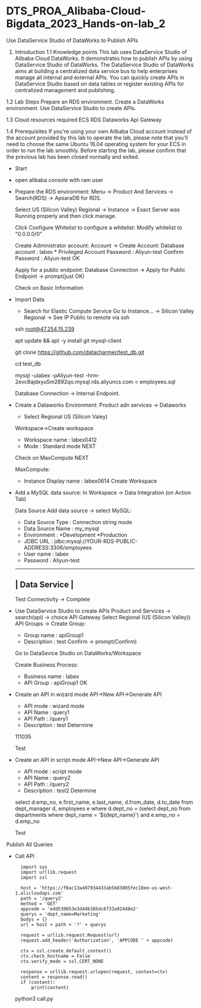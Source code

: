 # DTS_PROA_Alibaba-Cloud-Bigdata_2023_Hands-on-lab_2

Use DataService Studio of DataWorks to Publish APIs
1. Introduction
1.1 Knowledge points
This lab uses DataService Studio of Alibaba Cloud DataWorks. It demonstrates how to publish APIs by using DataService Studio of DataWorks. The DataService Studio of DataWorks aims at building a centralized data service bus to help enterprises manage all internal and external APIs. You can quickly create APIs in DataService Studio based on data tables or register existing APIs for centralized management and publishing.

1.2 Lab Steps
Prepare an RDS environment.
Create a DataWorks environment.
Use DataService Studio to create APIs.

1.3 Cloud resources required
ECS
RDS
Dataworks
Api Gateway

1.4 Prerequisites
If you're using your own Alibaba Cloud account instead of the account provided by this lab to operate the lab, please note that you'll need to choose the same Ubuntu 16.04 operating system for your ECS in order to run the lab smoothly.
Before starting the lab, please confirm that the previous lab has been closed normally and exited.




- Start
- open alibaba console with ram user

- Prepare the RDS environment:
    Menu -> Product And Services -> Search(RDS) -> ApsaraDB for RDS.
    
    Select US (Silicon Valley) Regional -> Instance -> Exact Server was Running properly and then click manage.
    
    Click Configure Whitelist to configure a whitelist:
    Modify whitelist to "0.0.0.0/0"

    Create Administrator account:
        Account -> Create Account:
            Database account    : labex
            * Privileged Account
            Password            : Aliyun-test
            Confirm Password    : Aliyun-test
            OK
    
    Apply for a public endpoint:
        Database Connection -> Apply for Public Endpoint -> prompt(just OK)
    
    Check on Basic Information

- Import Data
    * Search for Elastic Compute Service
    Go to Instance... -> Silicon Valley Regional -> See IP Public to remote via ssh

    ssh root@47.254.15.239

    apt update && apt -y install git mysql-client

    git clone https://github.com/datacharmer/test_db.git

    cd test_db

    mysql -ulabex -pAliyun-test -hrm-2evc8ajdxyu5m2892qo.mysql.rds.aliyuncs.com < employees.sql


    Database Connection -> Internal Endpoint.


- Create a Dataworks Environment:
    Product adn services -> Dataworks
    * Select Regional US (Silicon Valey)

    Workspace->Create workspace
    * Workspace name    : labex0412
    * Mode              : Standard mode
    NEXT

    Check on MaxCompute
    NEXT

    MaxCompute:
    * Instance Display name : labex0614
    Create Workspace

- Add a MySQL data source:
    In Workspace -> Data Integration (on Action Tab)

    Data Source
    Add data source -> select MySQL:
    * Data Source Type  : Connection string mode
    * Data Source Name  : my_mysql
    * Environment       : *Development     *Production
    * JDBC URL          : jdbc:mysql://YOUR-RDS-PUBLIC-ADDRESS:3306/employees
    * User name         : labex
    * Password          : Aliyun-test
    ----------------
    | Data Service |
    ----------------
    Test Connectivity -> Complete


- Use DataService Studio to create APIs
    Product and Services -> search(api) -> choice API Gateway
    Select Regional (US (Silicon Valley))
    API Groups -> Create Group:
    * Group name    : apiGroup1
    * Description   : test
    Confirm -> prompt(Confirm)

    Go to DataSevice Studio on DataWorks/Workspace

    Create Business Process:
    * Business name : labex
    * API Group     : apiGroup1
    OK

- Create an API in wizard mode
    API->New API->Generate API
    * API mode      : wizard mode
    * API Name      : query1
    * API Path      : /query1
    * Description   : test
    Determine


    111035

    Test



- Create an API in script mode
    API->New API->Generate API
    * API mode      : script mode
    * API Name      : query2
    * API Path      : /query2
    * Description   : test2
    Determine


    select d.emp_no, e.first_name, e.last_name, d.from_date, d.to_date from dept_manager d, employees e where d.dept_no = (select dept_no from departments where dept_name = '${dept_name}') and e.emp_no = d.emp_no

    Test


Publish All Queries



- Call API

        import sys
        import urllib.request
        import ssl

        host = 'https://f0ac13a497934433ab5b83805fec18ee-us-west-1.alicloudapi.com'
        path = '/query2'
        method = 'GET'
        appcode = 'edd530053e3d44b385dc6f33a92448e2'
        querys = 'dept_name=Marketing'
        bodys = {}
        url = host + path + '?' + querys

        request = urllib.request.Request(url)
        request.add_header('Authorization', 'APPCODE ' + appcode)

        ctx = ssl.create_default_context()
        ctx.check_hostname = False
        ctx.verify_mode = ssl.CERT_NONE

        response = urllib.request.urlopen(request, context=ctx)
        content = response.read()
        if (content):
            print(content)

    python3 call.py
